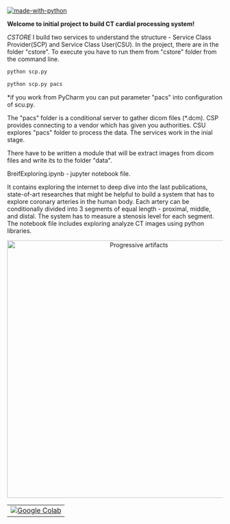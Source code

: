 [![made-with-python](https://img.shields.io/badge/Made%20with-Python-1f425f.svg)](https://www.python.org/)

**Welcome to initial project to build CT cardial processing system!**

*CSTORE*
I build two services to understand the structure - Service Class Provider(SCP)
and Service Class User(CSU). 
In the project, there are in the folder "cstore". 
To execute you have to run them from "cstore" folder from the command line.

```bash
python scp.py
```
```bash
python scp.py pacs
```

*if you work from PyCharm you can put parameter "pacs" into configuration of scu.py.

The "pacs" folder is a conditional server to gather dicom files (*.dcm).
CSP provides connecting to a vendor which has given you authorities.
CSU explores "pacs" folder to process the data.
The services work in the inial stage.

There have to be written a module that will be extract images from dicom files and write its to the folder "data".

BreifExploring.ipynb - jupyter notebook file. 

<table align="center">
<tr>
         <td align="center">
            <a href=" https://colab.research.google.com/github.com/OctaviaOZ/Artery_Segment_Stenosis/blob/master/BreifExploring.ipynb">
                <img src="https://colab.research.google.com/assets/colab-badge.svg" alt="Google Colab">
            </a>
        </td>
</tr>

It contains exploring the internet to deep dive into the last publications, 
state-of-art researches that might be helpful to build a system that has to explore coronary arteries in the human body. 
Each artery can be conditionally divided into 3 segments of equal length - proximal, middle, and distal. 
The system has to measure a stenosis level for each segment. 
The notebook file includes exploring analyze CT images using python libraries.

<p align="center">
  <a href="https://faculty.washington.edu/jeff8rob/trauma-radiology-reference-resource/2-vascular/coronary-artery-segments/">
    <img style="width: 600px; overflow: hidden;" src="https://faculty.washington.edu/jeff8rob/wordpress/wp-content/uploads/2017/03/Coronary-artery-segments-1024x577.jpg" alt="Progressive artifacts">
  </a>
</p>

